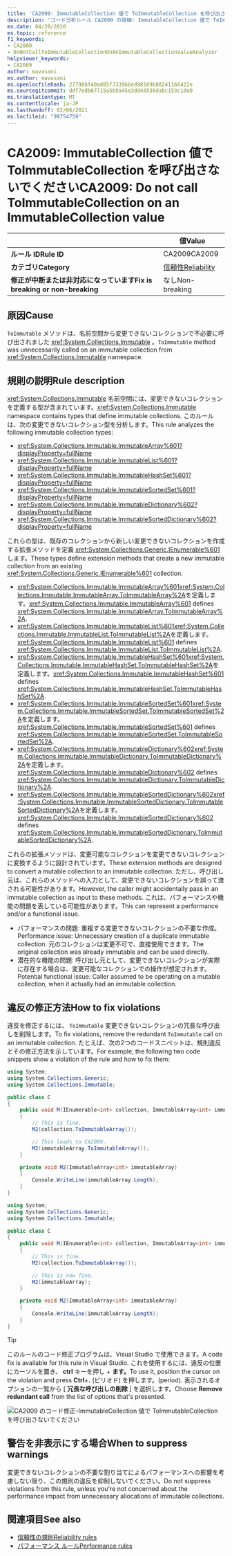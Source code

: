 ```yaml
---
title: 'CA2009: ImmutableCollection 値で ToImmutableCollection を呼び出さないでください (コード分析)'
description: 'コード分析ルール CA2009 の詳細: ImmutableCollection 値で ToImmutableCollection を呼び出さないでください'
ms.date: 04/29/2020
ms.topic: reference
f1_keywords:
- CA2009
- DoNotCallToImmutableCollectionOnAnImmutableCollectionValueAnalyzer
helpviewer_keywords:
- CA2009
author: mavasani
ms.author: mavasani
ms.openlocfilehash: 27790bf40ad85f733966ed98169b88241166422e
ms.sourcegitcommit: ddf7edb67715a5b9a45e3dd44536dabc153c1de0
ms.translationtype: MT
ms.contentlocale: ja-JP
ms.lasthandoff: 02/06/2021
ms.locfileid: "99754759"
---
```

# <a name="ca2009-do-not-call-toimmutablecollection-on-an-immutablecollection-value"></a><span data-ttu-id="f693a-103">CA2009: ImmutableCollection 値で ToImmutableCollection を呼び出さないでください</span><span class="sxs-lookup"><span data-stu-id="f693a-103">CA2009: Do not call ToImmutableCollection on an ImmutableCollection value</span></span>

| | <span data-ttu-id="f693a-104">値</span><span class="sxs-lookup"><span data-stu-id="f693a-104">Value</span></span> |
|-|-|
| <span data-ttu-id="f693a-105">**ルール ID**</span><span class="sxs-lookup"><span data-stu-id="f693a-105">**Rule ID**</span></span> |<span data-ttu-id="f693a-106">CA2009</span><span class="sxs-lookup"><span data-stu-id="f693a-106">CA2009</span></span>|
| <span data-ttu-id="f693a-107">**カテゴリ**</span><span class="sxs-lookup"><span data-stu-id="f693a-107">**Category**</span></span> |[<span data-ttu-id="f693a-108">信頼性</span><span class="sxs-lookup"><span data-stu-id="f693a-108">Reliability</span></span>](reliability-warnings.md)|
| <span data-ttu-id="f693a-109">**修正が中断または非対応になっています**</span><span class="sxs-lookup"><span data-stu-id="f693a-109">**Fix is breaking or non-breaking**</span></span> |<span data-ttu-id="f693a-110">なし</span><span class="sxs-lookup"><span data-stu-id="f693a-110">Non-breaking</span></span>|

## <a name="cause"></a><span data-ttu-id="f693a-111">原因</span><span class="sxs-lookup"><span data-stu-id="f693a-111">Cause</span></span>

<span data-ttu-id="f693a-112">`ToImmutable` メソッドは、名前空間から変更できないコレクションで不必要に呼び出されました <xref:System.Collections.Immutable> 。</span><span class="sxs-lookup"><span data-stu-id="f693a-112">`ToImmutable` method was unnecessarily called on an immutable collection from <xref:System.Collections.Immutable> namespace.</span></span>

## <a name="rule-description"></a><span data-ttu-id="f693a-113">規則の説明</span><span class="sxs-lookup"><span data-stu-id="f693a-113">Rule description</span></span>

<span data-ttu-id="f693a-114"><xref:System.Collections.Immutable> 名前空間には、変更できないコレクションを定義する型が含まれています。</span><span class="sxs-lookup"><span data-stu-id="f693a-114"><xref:System.Collections.Immutable> namespace contains types that define immutable collections.</span></span> <span data-ttu-id="f693a-115">このルールは、次の変更できないコレクション型を分析します。</span><span class="sxs-lookup"><span data-stu-id="f693a-115">This rule analyzes the following immutable collection types:</span></span>

- <xref:System.Collections.Immutable.ImmutableArray%601?displayProperty=fullName>
- <xref:System.Collections.Immutable.ImmutableList%601?displayProperty=fullName>
- <xref:System.Collections.Immutable.ImmutableHashSet%601?displayProperty=fullName>
- <xref:System.Collections.Immutable.ImmutableSortedSet%601?displayProperty=fullName>
- <xref:System.Collections.Immutable.ImmutableDictionary%602?displayProperty=fullName>
- <xref:System.Collections.Immutable.ImmutableSortedDictionary%602?displayProperty=fullName>

<span data-ttu-id="f693a-116">これらの型は、既存のコレクションから新しい変更できないコレクションを作成する拡張メソッドを定義 <xref:System.Collections.Generic.IEnumerable%601> します。</span><span class="sxs-lookup"><span data-stu-id="f693a-116">These types define extension methods that create a new immutable collection from an existing <xref:System.Collections.Generic.IEnumerable%601> collection.</span></span>

- <span data-ttu-id="f693a-117"><xref:System.Collections.Immutable.ImmutableArray%601><xref:System.Collections.Immutable.ImmutableArray.ToImmutableArray%2A>を定義します。</span><span class="sxs-lookup"><span data-stu-id="f693a-117"><xref:System.Collections.Immutable.ImmutableArray%601> defines <xref:System.Collections.Immutable.ImmutableArray.ToImmutableArray%2A>.</span></span>
- <span data-ttu-id="f693a-118"><xref:System.Collections.Immutable.ImmutableList%601><xref:System.Collections.Immutable.ImmutableList.ToImmutableList%2A>を定義します。</span><span class="sxs-lookup"><span data-stu-id="f693a-118"><xref:System.Collections.Immutable.ImmutableList%601> defines <xref:System.Collections.Immutable.ImmutableList.ToImmutableList%2A>.</span></span>
- <span data-ttu-id="f693a-119"><xref:System.Collections.Immutable.ImmutableHashSet%601><xref:System.Collections.Immutable.ImmutableHashSet.ToImmutableHashSet%2A>を定義します。</span><span class="sxs-lookup"><span data-stu-id="f693a-119"><xref:System.Collections.Immutable.ImmutableHashSet%601> defines <xref:System.Collections.Immutable.ImmutableHashSet.ToImmutableHashSet%2A>.</span></span>
- <span data-ttu-id="f693a-120"><xref:System.Collections.Immutable.ImmutableSortedSet%601><xref:System.Collections.Immutable.ImmutableSortedSet.ToImmutableSortedSet%2A>を定義します。</span><span class="sxs-lookup"><span data-stu-id="f693a-120"><xref:System.Collections.Immutable.ImmutableSortedSet%601> defines <xref:System.Collections.Immutable.ImmutableSortedSet.ToImmutableSortedSet%2A>.</span></span>
- <span data-ttu-id="f693a-121"><xref:System.Collections.Immutable.ImmutableDictionary%602><xref:System.Collections.Immutable.ImmutableDictionary.ToImmutableDictionary%2A>を定義します。</span><span class="sxs-lookup"><span data-stu-id="f693a-121"><xref:System.Collections.Immutable.ImmutableDictionary%602> defines <xref:System.Collections.Immutable.ImmutableDictionary.ToImmutableDictionary%2A>.</span></span>
- <span data-ttu-id="f693a-122"><xref:System.Collections.Immutable.ImmutableSortedDictionary%602><xref:System.Collections.Immutable.ImmutableSortedDictionary.ToImmutableSortedDictionary%2A>を定義します。</span><span class="sxs-lookup"><span data-stu-id="f693a-122"><xref:System.Collections.Immutable.ImmutableSortedDictionary%602> defines <xref:System.Collections.Immutable.ImmutableSortedDictionary.ToImmutableSortedDictionary%2A>.</span></span>

<span data-ttu-id="f693a-123">これらの拡張メソッドは、変更可能なコレクションを変更できないコレクションに変換するように設計されています。</span><span class="sxs-lookup"><span data-stu-id="f693a-123">These extension methods are designed to convert a mutable collection to an immutable collection.</span></span> <span data-ttu-id="f693a-124">ただし、呼び出し元は、これらのメソッドへの入力として、変更できないコレクションを誤って渡される可能性があります。</span><span class="sxs-lookup"><span data-stu-id="f693a-124">However, the caller might accidentally pass in an immutable collection as input to these methods.</span></span> <span data-ttu-id="f693a-125">これは、パフォーマンスや機能の問題を表している可能性があります。</span><span class="sxs-lookup"><span data-stu-id="f693a-125">This can represent a performance and/or a functional issue.</span></span>

- <span data-ttu-id="f693a-126">パフォーマンスの問題: 重複する変更できないコレクションの不要な作成。</span><span class="sxs-lookup"><span data-stu-id="f693a-126">Performance issue: Unnecessary creation of a duplicate immutable collection.</span></span> <span data-ttu-id="f693a-127">元のコレクションは変更不可で、直接使用できます。</span><span class="sxs-lookup"><span data-stu-id="f693a-127">The original collection was already immutable and can be used directly.</span></span>
- <span data-ttu-id="f693a-128">潜在的な機能の問題: 呼び出し元として、変更できないコレクションが実際に存在する場合は、変更可能なコレクションでの操作が想定されます。</span><span class="sxs-lookup"><span data-stu-id="f693a-128">Potential functional issue: Caller assumed to be operating on a mutable collection, when it actually had an immutable collection.</span></span>

## <a name="how-to-fix-violations"></a><span data-ttu-id="f693a-129">違反の修正方法</span><span class="sxs-lookup"><span data-stu-id="f693a-129">How to fix violations</span></span>

<span data-ttu-id="f693a-130">違反を修正するには、 `ToImmutable` 変更できないコレクションの冗長な呼び出しを削除します。</span><span class="sxs-lookup"><span data-stu-id="f693a-130">To fix violations, remove the redundant `ToImmutable` call on an immutable collection.</span></span> <span data-ttu-id="f693a-131">たとえば、次の2つのコードスニペットは、規則違反とその修正方法を示しています。</span><span class="sxs-lookup"><span data-stu-id="f693a-131">For example, the following two code snippets show a violation of the rule and how to fix them:</span></span>

```csharp
using System;
using System.Collections.Generic;
using System.Collections.Immutable;

public class C
{
    public void M(IEnumerable<int> collection, ImmutableArray<int> immutableArray)
    {
        // This is fine.
        M2(collection.ToImmutableArray());

        // This leads to CA2009.
        M2(immutableArray.ToImmutableArray());
    }

    private void M2(ImmutableArray<int> immutableArray)
    {
        Console.WriteLine(immutableArray.Length);
    }
}
```

```csharp
using System;
using System.Collections.Generic;
using System.Collections.Immutable;

public class C
{
    public void M(IEnumerable<int> collection, ImmutableArray<int> immutableArray)
    {
        // This is fine.
        M2(collection.ToImmutableArray());

        // This is now fine.
        M2(immutableArray);
    }

    private void M2(ImmutableArray<int> immutableArray)
    {
        Console.WriteLine(immutableArray.Length);
    }
}
```

> [!TIP]
> <span data-ttu-id="f693a-132">このルールのコード修正プログラムは、Visual Studio で使用できます。</span><span class="sxs-lookup"><span data-stu-id="f693a-132">A code fix is available for this rule in Visual Studio.</span></span> <span data-ttu-id="f693a-133">これを使用するには、違反の位置にカーソルを置き、 **ctrl** キーを押し + **ます。**</span><span class="sxs-lookup"><span data-stu-id="f693a-133">To use it, position the cursor on the violation and press **Ctrl**+**.**</span></span> <span data-ttu-id="f693a-134">(ピリオド) を押します。</span><span class="sxs-lookup"><span data-stu-id="f693a-134">(period).</span></span> <span data-ttu-id="f693a-135">表示されるオプションの一覧から [ **冗長な呼び出しの削除** ] を選択します。</span><span class="sxs-lookup"><span data-stu-id="f693a-135">Choose **Remove redundant call** from the list of options that's presented.</span></span>
>
> ![CA2009 のコード修正-ImmutableCollection 値で ToImmutableCollection を呼び出さないでください](media/ca2009-codefix.png)

## <a name="when-to-suppress-warnings"></a><span data-ttu-id="f693a-137">警告を非表示にする場合</span><span class="sxs-lookup"><span data-stu-id="f693a-137">When to suppress warnings</span></span>

<span data-ttu-id="f693a-138">変更できないコレクションの不要な割り当てによるパフォーマンスへの影響を考慮しない限り、この規則の違反を抑制しないでください。</span><span class="sxs-lookup"><span data-stu-id="f693a-138">Do not suppress violations from this rule, unless you're not concerned about the performance impact from unnecessary allocations of immutable collections.</span></span>

## <a name="see-also"></a><span data-ttu-id="f693a-139">関連項目</span><span class="sxs-lookup"><span data-stu-id="f693a-139">See also</span></span>

- [<span data-ttu-id="f693a-140">信頼性の規則</span><span class="sxs-lookup"><span data-stu-id="f693a-140">Reliability rules</span></span>](reliability-warnings.md)
- [<span data-ttu-id="f693a-141">パフォーマンス ルール</span><span class="sxs-lookup"><span data-stu-id="f693a-141">Performance rules</span></span>](performance-warnings.md)
